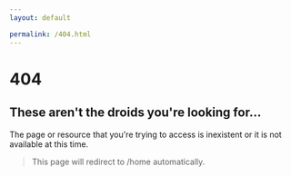 ```yaml
---
layout: default

permalink: /404.html
---
```




# 404

## These aren't the droids you're looking for...

<p>The page or resource that you're trying to access is inexistent or it is not available at this time.</p>

> This page will redirect to /home automatically.